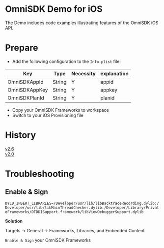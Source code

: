 # OmniSDK Demo for iOS

The Demo includes code examples illustrating features of the OmniSDK iOS API.

# Prepare

- Add the following configuration to the `Info.plist` file:

| Key           | Type   | Necessity | explanation |
| ------------- | ------ | -------- | -------- |
| OmniSDKAppId  | String | Y        | appid    |
| OmniSDKAppKey | String | Y        | appkey   |
| OmniSDKPlanId | String | Y        | planid |

- Copy your OmniSDK Frameworks to workspace
- Switch to your iOS Provisioning file

# History
[v2.6](https://github.com/kingsoftgames/omnisdk-ios-demo/releases/tag/v2.6)  
[v2.0](https://github.com/kingsoftgames/omnisdk-ios-demo/releases/tag/v2.0)

# Troubleshooting

## Enable & Sign

`DYLD_INSERT_LIBRARIES=/Developer/usr/lib/libBacktraceRecording.dylib:/Developer/usr/lib/libMainThreadChecker.dylib:/Developer/Library/PrivateFrameworks/DTDDISupport.framework/libViewDebuggerSupport.dylib`

**Solution**

Targets -> General -> Frameworks, Libraries, and Embedded Content

`Enable & Sign` your OmniSDK Frameworks
